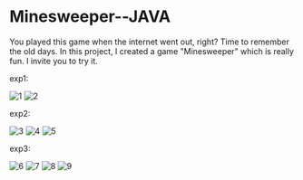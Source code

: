 # Minesweeper--JAVA
You played this game when the internet went out, right? Time to remember the old days. In this project, I created a game "Minesweeper" which is really fun. I invite you to try it.

exp1:

![1](https://user-images.githubusercontent.com/40955969/93516003-b8f10500-f929-11ea-893b-0dacbaed0c1e.png)
![2](https://user-images.githubusercontent.com/40955969/93516010-ba223200-f929-11ea-9a37-b6b7858e45b4.png)

exp2:

![3](https://user-images.githubusercontent.com/40955969/93516015-babac880-f929-11ea-98a0-c8c73cb2a167.png)
![4](https://user-images.githubusercontent.com/40955969/93516020-bbebf580-f929-11ea-9fc7-90214b716aa5.png)
![5](https://user-images.githubusercontent.com/40955969/93516028-bdb5b900-f929-11ea-9021-52d8252900ca.png)

exp3:

![6](https://user-images.githubusercontent.com/40955969/93516038-bf7f7c80-f929-11ea-8d19-e70d98ec0a1c.png)
![7](https://user-images.githubusercontent.com/40955969/93516046-c1494000-f929-11ea-88df-5d7c9fb3a87c.png)
![8](https://user-images.githubusercontent.com/40955969/93516053-c27a6d00-f929-11ea-8092-02bb3fe681f7.png)
![9](https://user-images.githubusercontent.com/40955969/93516059-c4443080-f929-11ea-92e8-2f26408485c6.png)

